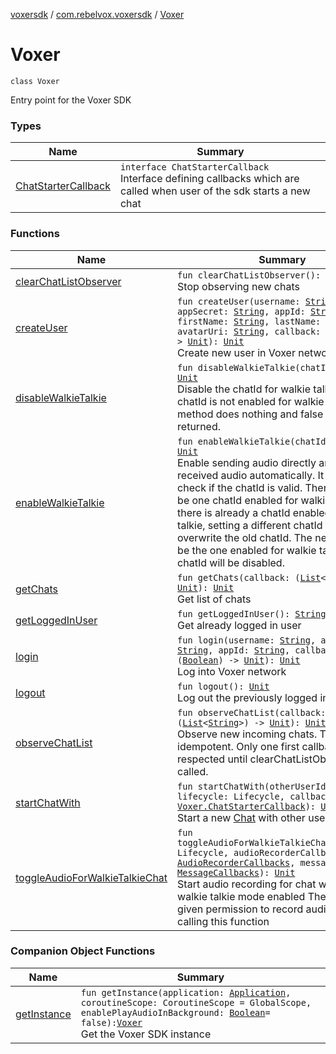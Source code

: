 [voxersdk](../../index.md) / [com.rebelvox.voxersdk](../index.md) / [Voxer](./index.md)

# Voxer

`class Voxer`

Entry point for the Voxer SDK

### Types

| Name | Summary |
|---|---|
| [ChatStarterCallback](-chat-starter-callback/index.md) | `interface ChatStarterCallback`<br>Interface defining callbacks which are called when user of the sdk starts a new chat |

### Functions

| Name | Summary |
|---|---|
| [clearChatListObserver](clear-chat-list-observer.md) | `fun clearChatListObserver(): `[`Unit`](https://kotlinlang.org/api/latest/jvm/stdlib/kotlin/-unit/index.html)<br>Stop observing new chats |
| [createUser](create-user.md) | `fun createUser(username: `[`String`](https://kotlinlang.org/api/latest/jvm/stdlib/kotlin/-string/index.html)`, appSecret: `[`String`](https://kotlinlang.org/api/latest/jvm/stdlib/kotlin/-string/index.html)`, appId: `[`String`](https://kotlinlang.org/api/latest/jvm/stdlib/kotlin/-string/index.html)`, firstName: `[`String`](https://kotlinlang.org/api/latest/jvm/stdlib/kotlin/-string/index.html)`, lastName: `[`String`](https://kotlinlang.org/api/latest/jvm/stdlib/kotlin/-string/index.html)`, avatarUri: `[`String`](https://kotlinlang.org/api/latest/jvm/stdlib/kotlin/-string/index.html)`, callback: (`[`Boolean`](https://kotlinlang.org/api/latest/jvm/stdlib/kotlin/-boolean/index.html)`) -> `[`Unit`](https://kotlinlang.org/api/latest/jvm/stdlib/kotlin/-unit/index.html)`): `[`Unit`](https://kotlinlang.org/api/latest/jvm/stdlib/kotlin/-unit/index.html)<br>Create new user in Voxer network |
| [disableWalkieTalkie](disable-walkie-talkie.md) | `fun disableWalkieTalkie(chatId: `[`String`](https://kotlinlang.org/api/latest/jvm/stdlib/kotlin/-string/index.html)`): `[`Unit`](https://kotlinlang.org/api/latest/jvm/stdlib/kotlin/-unit/index.html)<br>Disable the chatId for walkie talkie. If the chatId is not enabled for walkie talkie. This method does nothing and false Bool is returned. |
| [enableWalkieTalkie](enable-walkie-talkie.md) | `fun enableWalkieTalkie(chatId: `[`String`](https://kotlinlang.org/api/latest/jvm/stdlib/kotlin/-string/index.html)`): `[`Unit`](https://kotlinlang.org/api/latest/jvm/stdlib/kotlin/-unit/index.html)<br>Enable sending audio directly and play received audio automatically. It does not check if the chatId is valid. There can only be one chatId enabled for walkie talkie. If there is already a chatId enabled for walkie talkie, setting a different chatId will overwrite the old chatId. The new chatId will be the one enabled for walkie talkie. The old chatId will be disabled. |
| [getChats](get-chats.md) | `fun getChats(callback: (`[`List`](https://kotlinlang.org/api/latest/jvm/stdlib/kotlin.collections/-list/index.html)`<`[`String`](https://kotlinlang.org/api/latest/jvm/stdlib/kotlin/-string/index.html)`>) -> `[`Unit`](https://kotlinlang.org/api/latest/jvm/stdlib/kotlin/-unit/index.html)`): `[`Unit`](https://kotlinlang.org/api/latest/jvm/stdlib/kotlin/-unit/index.html)<br>Get list of chats |
| [getLoggedInUser](get-logged-in-user.md) | `fun getLoggedInUser(): `[`String`](https://kotlinlang.org/api/latest/jvm/stdlib/kotlin/-string/index.html)<br>Get already logged in user |
| [login](login.md) | `fun login(username: `[`String`](https://kotlinlang.org/api/latest/jvm/stdlib/kotlin/-string/index.html)`, appSecret: `[`String`](https://kotlinlang.org/api/latest/jvm/stdlib/kotlin/-string/index.html)`, appId: `[`String`](https://kotlinlang.org/api/latest/jvm/stdlib/kotlin/-string/index.html)`, callback: (`[`Boolean`](https://kotlinlang.org/api/latest/jvm/stdlib/kotlin/-boolean/index.html)`) -> `[`Unit`](https://kotlinlang.org/api/latest/jvm/stdlib/kotlin/-unit/index.html)`): `[`Unit`](https://kotlinlang.org/api/latest/jvm/stdlib/kotlin/-unit/index.html)<br>Log into Voxer network |
| [logout](logout.md) | `fun logout(): `[`Unit`](https://kotlinlang.org/api/latest/jvm/stdlib/kotlin/-unit/index.html)<br>Log out the previously logged in user |
| [observeChatList](observe-chat-list.md) | `fun observeChatList(callback: (`[`List`](https://kotlinlang.org/api/latest/jvm/stdlib/kotlin.collections/-list/index.html)`<`[`String`](https://kotlinlang.org/api/latest/jvm/stdlib/kotlin/-string/index.html)`>) -> `[`Unit`](https://kotlinlang.org/api/latest/jvm/stdlib/kotlin/-unit/index.html)`): `[`Unit`](https://kotlinlang.org/api/latest/jvm/stdlib/kotlin/-unit/index.html)<br>Observe new incoming chats. This api is idempotent. Only one first callback is respected until clearChatListObserver is called. |
| [startChatWith](start-chat-with.md) | `fun startChatWith(otherUserId: `[`String`](https://kotlinlang.org/api/latest/jvm/stdlib/kotlin/-string/index.html)`, lifecycle: Lifecycle, callback: `[`Voxer.ChatStarterCallback`](-chat-starter-callback/index.md)`): `[`Unit`](https://kotlinlang.org/api/latest/jvm/stdlib/kotlin/-unit/index.html)<br>Start a new [Chat](../../com.rebelvox.voxersdk.chat/-chat/index.md) with other user |
| [toggleAudioForWalkieTalkieChat](toggle-audio-for-walkie-talkie-chat.md) | `fun toggleAudioForWalkieTalkieChat(lifecycle: Lifecycle, audioRecorderCallbacks: `[`AudioRecorderCallbacks`](../../com.rebelvox.voxersdk.chat/-audio-recorder-callbacks/index.md)`, messageCallbacks: `[`MessageCallbacks`](../../com.rebelvox.voxersdk.chat/-message-callbacks/index.md)`): `[`Unit`](https://kotlinlang.org/api/latest/jvm/stdlib/kotlin/-unit/index.html)<br>Start audio recording for chat with primary walkie talkie mode enabled The app must be given permission to record audio before calling this function |

### Companion Object Functions

| Name | Summary |
|---|---|
| [getInstance](get-instance.md) | `fun getInstance(application: `[`Application`](https://developer.android.com/reference/android/app/Application.html)`, coroutineScope: CoroutineScope = GlobalScope, enablePlayAudioInBackground: `[`Boolean`](https://kotlinlang.org/api/latest/jvm/stdlib/kotlin/-boolean/index.html)` = false): `[`Voxer`](./index.md)<br>Get the Voxer SDK instance |
